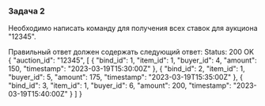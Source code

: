 ### Задача 2
Необходимо написать команду для получения всех ставок для аукциона "12345".  

Правильный ответ должен содержать следующий ответ:
Status: 200 OK
{
    "auction_id": "12345",
    [
        {
            "bind_id": 1,
            "item_id": 1,
            "buyer_id": 4,
            "amount": 150,
            "timestamp": "2023-03-19T15:30:00Z"
        },
        {
            "bind_id": 2,
            "item_id": 1,
            "buyer_id": 5,
            "amount": 175,
            "timestamp": "2023-03-19T15:35:00Z"
        },
        {
            "bind_id": 3,
            "item_id": 1,
            "buyer_id": 6,
            "amount": 200,
            "timestamp": "2023-03-19T15:40:00Z"
        }
    ] 
}
